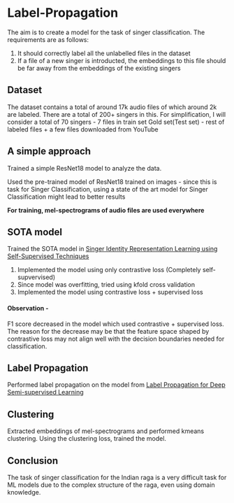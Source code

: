 # Label-Propagation

The aim is to create a model for the task of singer classification. The requirements are as follows:
1) It should correctly label all the unlabelled files in the dataset
2) If a file of a new singer is introducted, the embeddings to this file should be far away from the embeddings of the existing singers

## Dataset

The dataset contains a total of around 17k audio files of which around 2k are labeled. There are a total of 200+ singers in this. 
For simplification, I will consider a total of 70 singers - 7 files in train set
Gold set(Test set) - rest of labeled files + a few files downloaded from YouTube

## A simple approach

Trained a simple ResNet18 model to analyze the data. 

Used the pre-trained model of ResNet18 trained on images - since this is task for Singer Classification, using a state of the art model for Singer Classification might lead to better results

**For training, mel-spectrograms of audio files are used everywhere**

## SOTA model

Trained the SOTA model in [Singer Identity Representation Learning using Self-Supervised Techniques](https://hal.science/hal-04186048v1)

1) Implemented the model using only contrastive loss (Completely self-supvervised)
2) Since model was overfitting, tried using kfold cross validation
3) Implemented the model using contrastive loss + supervised loss

#### Observation -

F1 score decreased in the model which used contrastive + supervised loss. The reason for the decrease may be that the feature space shaped by contrastive loss may not align well with the decision boundaries needed for classification.

## Label Propagation

Performed label propagation on the model from [Label Propagation for Deep Semi-supervised Learning](https://openaccess.thecvf.com/content_CVPR_2019/papers/Iscen_Label_Propagation_for_Deep_Semi-Supervised_Learning_CVPR_2019_paper.pdf)

## Clustering

Extracted embeddings of mel-spectrograms and performed kmeans clustering. Using the clustering loss, trained the model.

## Conclusion

The task of singer classification for the Indian raga is a very difficult task for ML models due to the complex structure of the raga, even using domain knowledge.